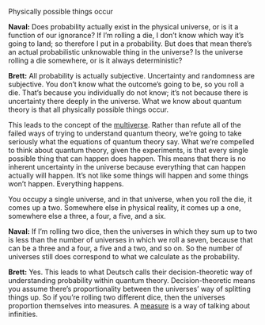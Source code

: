 


Physically possible things occur

**Naval:** Does probability actually exist in the physical universe, or is it a function of our ignorance? If I’m rolling a die, I don’t know which way it’s going to land; so therefore I put in a probability. But does that mean there’s an actual probabilistic unknowable thing in the universe? Is the universe rolling a die somewhere, or is it always deterministic?

**Brett:** All probability is actually subjective. Uncertainty and randomness are subjective. You don’t know what the outcome’s going to be, so you roll a die. That’s because you individually do not know; it’s not because there is uncertainty there deeply in the universe. What we know about quantum theory is that all physically possible things occur.

This leads to the concept of the [multiverse](https://en.wikipedia.org/wiki/Multiverse#Level_III:_Many-worlds_interpretation_of_quantum_mechanics). Rather than refute all of the failed ways of trying to understand quantum theory, we’re going to take seriously what the equations of quantum theory say. What we’re compelled to think about quantum theory, given the experiments, is that every single possible thing that can happen does happen. This means that there is no inherent uncertainty in the universe because everything that can happen actually will happen. It’s not like some things will happen and some things won’t happen. Everything happens.

You occupy a single universe, and in that universe, when you roll the die, it comes up a two. Somewhere else in physical reality, it comes up a one, somewhere else a three, a four, a five, and a six.

**Naval:** If I’m rolling two dice, then the universes in which they sum up to two is less than the number of universes in which we roll a seven, because that can be a three and a four, a five and a two, and so on. So the number of universes still does correspond to what we calculate as the probability.

**Brett:** Yes. This leads to what Deutsch calls their decision-theoretic way of understanding probability within quantum theory. Decision-theoretic means you assume there’s proportionality between the universes’ way of splitting things up. So if you’re rolling two different dice, then the universes proportion themselves into measures. A [measure](https://en.wikipedia.org/wiki/Measure_(mathematics)) is a way of talking about infinities.